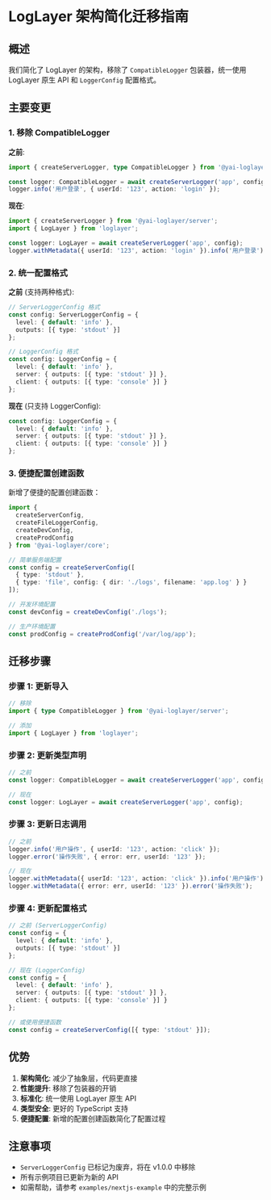 # LogLayer 架构简化迁移指南

## 概述

我们简化了 LogLayer 的架构，移除了 `CompatibleLogger` 包装器，统一使用 LogLayer 原生 API 和 `LoggerConfig` 配置格式。

## 主要变更

### 1. 移除 CompatibleLogger

**之前**:
```typescript
import { createServerLogger, type CompatibleLogger } from '@yai-loglayer/server';

const logger: CompatibleLogger = await createServerLogger('app', config);
logger.info('用户登录', { userId: '123', action: 'login' });
```

**现在**:
```typescript
import { createServerLogger } from '@yai-loglayer/server';
import { LogLayer } from 'loglayer';

const logger: LogLayer = await createServerLogger('app', config);
logger.withMetadata({ userId: '123', action: 'login' }).info('用户登录');
```

### 2. 统一配置格式

**之前** (支持两种格式):
```typescript
// ServerLoggerConfig 格式
const config: ServerLoggerConfig = {
  level: { default: 'info' },
  outputs: [{ type: 'stdout' }]
};

// LoggerConfig 格式
const config: LoggerConfig = {
  level: { default: 'info' },
  server: { outputs: [{ type: 'stdout' }] },
  client: { outputs: [{ type: 'console' }] }
};
```

**现在** (只支持 LoggerConfig):
```typescript
const config: LoggerConfig = {
  level: { default: 'info' },
  server: { outputs: [{ type: 'stdout' }] },
  client: { outputs: [{ type: 'console' }] }
};
```

### 3. 便捷配置创建函数

新增了便捷的配置创建函数：

```typescript
import { 
  createServerConfig, 
  createFileLoggerConfig,
  createDevConfig,
  createProdConfig 
} from '@yai-loglayer/core';

// 简单服务端配置
const config = createServerConfig([
  { type: 'stdout' },
  { type: 'file', config: { dir: './logs', filename: 'app.log' } }
]);

// 开发环境配置
const devConfig = createDevConfig('./logs');

// 生产环境配置
const prodConfig = createProdConfig('/var/log/app');
```

## 迁移步骤

### 步骤 1: 更新导入

```typescript
// 移除
import { type CompatibleLogger } from '@yai-loglayer/server';

// 添加
import { LogLayer } from 'loglayer';
```

### 步骤 2: 更新类型声明

```typescript
// 之前
const logger: CompatibleLogger = await createServerLogger('app', config);

// 现在
const logger: LogLayer = await createServerLogger('app', config);
```

### 步骤 3: 更新日志调用

```typescript
// 之前
logger.info('用户操作', { userId: '123', action: 'click' });
logger.error('操作失败', { error: err, userId: '123' });

// 现在
logger.withMetadata({ userId: '123', action: 'click' }).info('用户操作');
logger.withMetadata({ error: err, userId: '123' }).error('操作失败');
```

### 步骤 4: 更新配置格式

```typescript
// 之前 (ServerLoggerConfig)
const config = {
  level: { default: 'info' },
  outputs: [{ type: 'stdout' }]
};

// 现在 (LoggerConfig)
const config = {
  level: { default: 'info' },
  server: { outputs: [{ type: 'stdout' }] },
  client: { outputs: [{ type: 'console' }] }
};

// 或使用便捷函数
const config = createServerConfig([{ type: 'stdout' }]);
```

## 优势

1. **架构简化**: 减少了抽象层，代码更直接
2. **性能提升**: 移除了包装器的开销
3. **标准化**: 统一使用 LogLayer 原生 API
4. **类型安全**: 更好的 TypeScript 支持
5. **便捷配置**: 新增的配置创建函数简化了配置过程

## 注意事项

- `ServerLoggerConfig` 已标记为废弃，将在 v1.0.0 中移除
- 所有示例项目已更新为新的 API
- 如需帮助，请参考 `examples/nextjs-example` 中的完整示例

